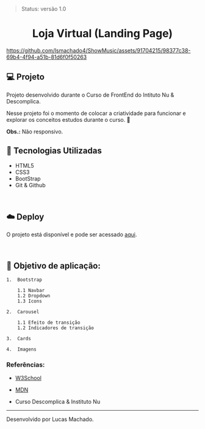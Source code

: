>Status: versão 1.0 

<h1 align='center'> Loja Virtual (Landing Page) </h1>

https://github.com/lsmachado4/ShowMusic/assets/91704215/98377c38-69b4-4f94-a51b-81d6f0f50263


## 💻 Projeto

Projeto desenvolvido durante o Curso de FrontEnd do Intituto Nu & Descomplica.

Nesse projeto foi o momento de colocar a criatividade para funcionar e explorar os conceitos estudos durante o curso. 💜 

**Obs.:** Não responsivo.


## 🚀 Tecnologias Utilizadas

- HTML5
- CSS3
- BootStrap
- Git & Github


<br>

## ☁️ Deploy
O projeto está disponível e pode ser acessado [aqui](https://lsmachado4.github.io/ShowMusic/).

<br>



## 📖 Objetivo de aplicação:



    1.  Bootstrap 

        1.1 Navbar
        1.2 Dropdown
        1.3 Icons

    2.  Carousel 

        1.1 Efeito de transição 
        1.2 Indicadores de transição

    3.  Cards

    4.  Imagens

### Referências: 

- [W3School](https://www.w3schools.com/)
- [MDN](https://developer.mozilla.org/pt-BR/ )

- Curso Descomplica & Instituto Nu 

---

Desenvolvido por Lucas Machado.

